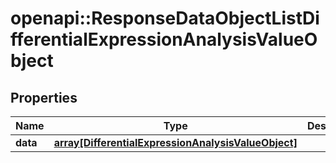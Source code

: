 # openapi::ResponseDataObjectListDifferentialExpressionAnalysisValueObject


## Properties
Name | Type | Description | Notes
------------ | ------------- | ------------- | -------------
**data** | [**array[DifferentialExpressionAnalysisValueObject]**](DifferentialExpressionAnalysisValueObject.md) |  | [optional] 


